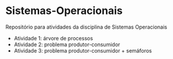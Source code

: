 # Sistemas-Operacionais
Repositório para atividades da disciplina de Sistemas Operacionais
- Atividade 1: árvore de processos
- Atividade 2: problema produtor-consumidor
- Atividade 3: problema produtor-consumidor + semáforos
